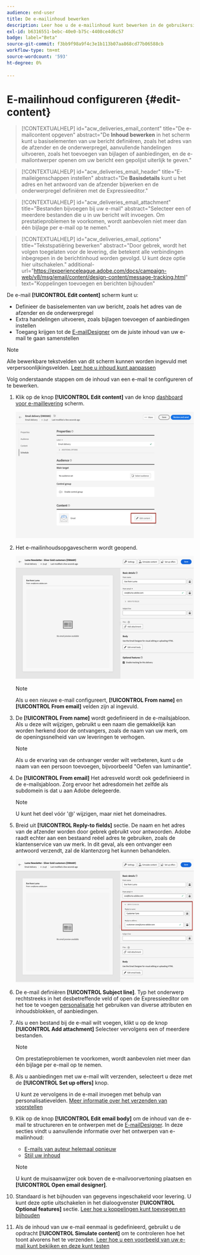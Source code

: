 ```yaml
---
audience: end-user
title: De e-mailinhoud bewerken
description: Leer hoe u de e-mailinhoud kunt bewerken in de gebruikersinterface van het campagneweb
exl-id: b6316551-bebc-40e0-b75c-4408ce4d6c57
badge: label="Beta"
source-git-commit: f3bb9f98a9f4c3e1b113b07aa868cd77b06588cb
workflow-type: tm+mt
source-wordcount: '593'
ht-degree: 0%

---
```


# E-mailinhoud configureren {#edit-content}

>[!CONTEXTUALHELP]
>id="acw_deliveries_email_content"
>title="De e-mailcontent opgeven"
>abstract="De **Inhoud bewerken** in het scherm kunt u basiselementen van uw bericht definiëren, zoals het adres van de afzender en de onderwerpregel, aanvullende handelingen uitvoeren, zoals het toevoegen van bijlagen of aanbiedingen, en de e-mailontwerper openen om uw bericht een gepolijst uiterlijk te geven."

>[!CONTEXTUALHELP]
>id="acw_deliveries_email_header"
>title="E-maileigenschappen instellen"
>abstract="De **Basisdetails** kunt u het adres en het antwoord van de afzender bijwerken en de onderwerpregel definiëren met de Expressieeditor."

>[!CONTEXTUALHELP]
>id="acw_deliveries_email_attachment"
>title="Bestanden bijvoegen bij uw e-mail"
>abstract="Selecteer een of meerdere bestanden die u in uw bericht wilt invoegen. Om prestatieproblemen te voorkomen, wordt aanbevolen niet meer dan één bijlage per e-mail op te nemen."

>[!CONTEXTUALHELP]
>id="acw_deliveries_email_options"
>title="Tekstspatiëring bewerken"
>abstract="Door gebrek, wordt het volgen toegelaten voor de levering, die betekent alle verbindingen inbegrepen in de berichtinhoud worden gevolgd. U kunt deze optie hier uitschakelen."
>additional-url="https://experienceleague.adobe.com/docs/campaign-web/v8/msg/email/content/design-content/message-tracking.html" text="Koppelingen toevoegen en berichten bijhouden"

De e-mail **[!UICONTROL Edit content]** scherm kunt u:

* Definieer de basiselementen van uw bericht, zoals het adres van de afzender en de onderwerpregel
* Extra handelingen uitvoeren, zoals bijlagen toevoegen of aanbiedingen instellen
* Toegang krijgen tot de [E-mailDesigner](get-started-email-designer.md#start-authoring) om de juiste inhoud van uw e-mail te gaan samenstellen

>[!NOTE]
>
>Alle bewerkbare tekstvelden van dit scherm kunnen worden ingevuld met verpersoonlijkingsvelden. [Leer hoe u inhoud kunt aanpassen](../personalization/personalize.md)

Volg onderstaande stappen om de inhoud van een e-mail te configureren of te bewerken.

1. Klik op de knop **[!UICONTROL Edit content]** van de knop [dashboard voor e-maillevering](../email/create-email.md) scherm.

   ![](assets/email-edit-content-button.png)

1. Het e-mailinhoudsopgavescherm wordt geopend.

   ![](assets/email-edit-content-dashboard.png)

   >[!NOTE]
   >
   >Als u een nieuwe e-mail configureert, **[!UICONTROL From name]** en **[!UICONTROL From email]** velden zijn al ingevuld.

1. De **[!UICONTROL From name]** wordt gedefinieerd in de e-mailsjabloon. Als u deze wilt wijzigen, gebruikt u een naam die gemakkelijk kan worden herkend door de ontvangers, zoals de naam van uw merk, om de openingssnelheid van uw leveringen te verhogen.

   >[!NOTE]
   >
   >Als u de ervaring van de ontvanger verder wilt verbeteren, kunt u de naam van een persoon toevoegen, bijvoorbeeld &quot;Oefen van luminantie&quot;.

1. De **[!UICONTROL From email]** Het adresveld wordt ook gedefinieerd in de e-mailsjabloon. Zorg ervoor het adresdomein het zelfde als subdomein is dat u aan Adobe delegeerde.

   >[!NOTE]
   >
   >U kunt het deel vóór &#39;@&#39; wijzigen, maar niet het domeinadres.

1. Breid uit **[!UICONTROL Reply-to fields]** sectie. De naam en het adres van de afzender worden door gebrek gebruikt voor antwoorden. Adobe raadt echter aan een bestaand reëel adres te gebruiken, zoals de klantenservice van uw merk. In dit geval, als een ontvanger een antwoord verzendt, zal de klantenzorg het kunnen behandelen.

   ![](assets/email-edit-content-reply-to.png)

1. De e-mail definiëren **[!UICONTROL Subject line]**. Typ het onderwerp rechtstreeks in het desbetreffende veld of open de Expressieeditor om het toe te voegen [personalisatie](../personalization/personalize.md) het gebruiken van diverse attributen en inhoudsblokken, of aanbiedingen.

1. Als u een bestand bij de e-mail wilt voegen, klikt u op de knop **[!UICONTROL Add attachment]** Selecteer vervolgens een of meerdere bestanden.

   >[!NOTE]
   >
   >    Om prestatieproblemen te voorkomen, wordt aanbevolen niet meer dan één bijlage per e-mail op te nemen.

   <!--limitation on size + number of files?-->

1. Als u aanbiedingen met uw e-mail wilt verzenden, selecteert u deze met de **[!UICONTROL Set up offers]** knop.

   U kunt ze vervolgens in de e-mail invoegen met behulp van personalisatievelden. [Meer informatie over het verzenden van voorstellen](../msg/offers.md)

1. Klik op de knop **[!UICONTROL Edit email body]** om de inhoud van de e-mail te structureren en te ontwerpen met de [E-mailDesigner](get-started-email-designer.md#start-authoring). In deze secties vindt u aanvullende informatie over het ontwerpen van e-mailinhoud:

   * [E-mails van auteur helemaal opnieuw](create-email-content.md)
   * [Stijl uw inhoud](get-started-email-style.md)

   >[!NOTE]
   >
   >U kunt de muisaanwijzer ook boven de e-mailvoorvertoning plaatsen en **[!UICONTROL Open email designer]**.

1. Standaard is het bijhouden van gegevens ingeschakeld voor levering. U kunt deze optie uitschakelen in het dialoogvenster **[!UICONTROL Optional features]** sectie. [Leer hoe u koppelingen kunt toevoegen en bijhouden](message-tracking.md)

1. Als de inhoud van uw e-mail eenmaal is gedefinieerd, gebruikt u de opdracht **[!UICONTROL Simulate content]** om te controleren hoe het toont alvorens het te verzenden. [Leer hoe u een voorbeeld van uw e-mail kunt bekijken en deze kunt testen](../preview-test/preview-test.md)

